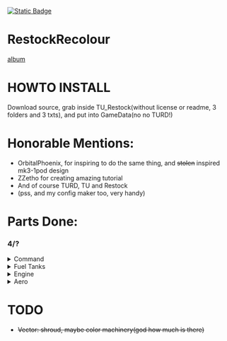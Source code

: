 [![Static Badge](https://img.shields.io/badge/This_work_is_licensed_under-CC_BY--NC--SA_4.0-red?logo=creativecommons&logoColor=white)](https://github.com/likeproblem/RestockRecolour?tab=License-1-ov-file)
# RestockRecolour
[album](https://imgur.com/a/BK4bnBF)
# HOWTO INSTALL
Download source, grab inside TU_Restock(without license or readme, 3 folders and 3 txts), and put into GameData(no no TURD!)

# Honorable Mentions:
* OrbitalPhoenix, for inspiring to do the same thing, and ~~stolen~~ inspired mk3-1pod design
* ZZetho for creating amazing tutorial
* And of course TURD, TU and Restock
* (pss, and my config maker too, very handy)

# Parts Done:

### 4/?

<details>
<summary>Command</summary>

 1/?
  
* MK1-3 Command Pod

</details>
<details>
<summary>Fuel Tanks</summary>

1/?
  
* 2.5m Rockomax medium tank

</details>
<details>
<summary>Engine</summary>

1/?
  
* Vector(SSME) now featuring shroud :)

</details>
<details>
<summary>Aero</summary>

1/?
  
* Small 1.25m stubby cone(idk name, also what the hell restock its not in structural)

</details>

# TODO
* ~~Vector: shroud, maybe color machinery(god how much is there)~~
